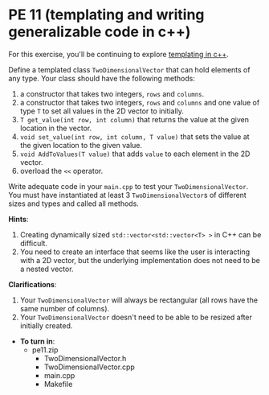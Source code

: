 PE 11 (templating and writing generalizable code in c++)
==============

For this exercise, you'll be continuing to explore [templating in c++](https://en.wikipedia.org/wiki/Template_(C%2B%2B)).

Define a templated class `TwoDimensionalVector` that can hold elements of any type. Your class should have the following methods:
1. a constructor that takes two integers, `rows` and `columns`.
1. a constructor that takes two integers, `rows` and `columns` and one value of type `T` to set all values in the 2D vector to initially.
2. `T get_value(int row, int column)` that returns the value at the given location in the vector.
3. `void set_value(int row, int column, T value)` that sets the value at the given location to the given value.
4. `void AddToValues(T value)` that adds `value` to each element in the 2D vector.
5. overload the `<<` operator.

Write adequate code in your `main.cpp` to test your `TwoDimensionalVector`. You must have instantiated at least 3 `TwoDimensionalVector`s of different sizes and types and called all methods.  
  
__Hints__:
1. Creating dynamically sized `std::vector<std::vector<T> >` in C++ can be difficult.
2. You need to create an interface that seems like the user is interacting with a 2D vector, but the underlying implementation does not need to be a nested vector.

__Clarifications__:
1. Your `TwoDimensionalVector` will always be rectangular (all rows have the same number of columns).
2. Your `TwoDimensionalVector` doesn't need to be able to be resized after initially created.

- __To turn in__:
    - pe11.zip
        - TwoDimensionalVector.h
        - TwoDimensionalVector.cpp
        - main.cpp
        - Makefile
